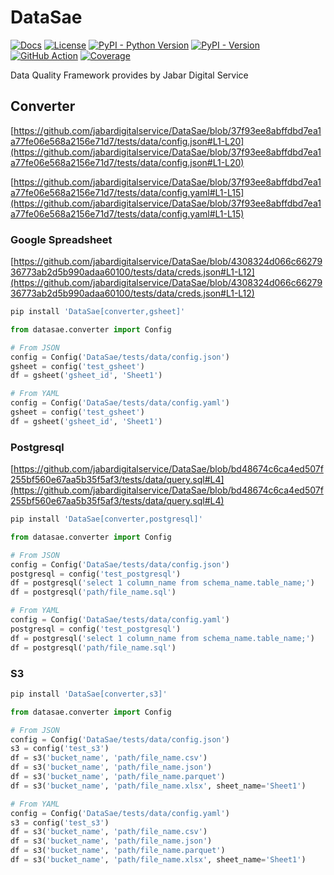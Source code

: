 <!--
Copyright (c) Free Software Foundation, Inc. All rights reserved.
Licensed under the AGPL-3.0-only License. See LICENSE in the project root for license information.
-->

# DataSae

[![Docs](https://img.shields.io/badge/Docs-blue)](https://jabardigitalservice.github.io/DataSae/)
[![License](https://img.shields.io/github/license/jabardigitalservice/DataSae?logoColor=black&label=License&labelColor=black&color=brightgreen)](https://github.com/jabardigitalservice/DataSae/blob/main/LICENSE)
[![PyPI - Python Version](https://img.shields.io/pypi/pyversions/DataSae?logo=python&label=Python&labelColor=black)](https://pypi.org/project/DataSae/)
[![PyPI - Version](https://img.shields.io/pypi/v/DataSae?logo=pypi&label=PyPI&labelColor=black)](https://pypi.org/project/DataSae/)
[![GitHub Action](https://img.shields.io/github/actions/workflow/status/jabardigitalservice/DataSae/python.yaml?logo=GitHub&label=CI/CD&labelColor=black)](https://github.com/jabardigitalservice/DataSae/actions/workflows/python.yaml)
[![Coverage](https://img.shields.io/endpoint?url=https://raw.githubusercontent.com/jabardigitalservice/DataSae/python-coverage-comment-action-data/endpoint.json&labelColor=black)](https://htmlpreview.github.io/?https://github.com/jabardigitalservice/DataSae/blob/python-coverage-comment-action-data/htmlcov/index.html)

Data Quality Framework provides by Jabar Digital Service

## Converter

[https://github.com/jabardigitalservice/DataSae/blob/37f93ee8abffdbd7ea1a77fe06e568a2156e71d7/tests/data/config.json#L1-L20](https://github.com/jabardigitalservice/DataSae/blob/37f93ee8abffdbd7ea1a77fe06e568a2156e71d7/tests/data/config.json#L1-L20)

[https://github.com/jabardigitalservice/DataSae/blob/37f93ee8abffdbd7ea1a77fe06e568a2156e71d7/tests/data/config.yaml#L1-L15](https://github.com/jabardigitalservice/DataSae/blob/37f93ee8abffdbd7ea1a77fe06e568a2156e71d7/tests/data/config.yaml#L1-L15)

### Google Spreadsheet

[https://github.com/jabardigitalservice/DataSae/blob/4308324d066c6627936773ab2d5b990adaa60100/tests/data/creds.json#L1-L12](https://github.com/jabardigitalservice/DataSae/blob/4308324d066c6627936773ab2d5b990adaa60100/tests/data/creds.json#L1-L12)

```sh
pip install 'DataSae[converter,gsheet]'
```

```py
from datasae.converter import Config

# From JSON
config = Config('DataSae/tests/data/config.json')
gsheet = config('test_gsheet')
df = gsheet('gsheet_id', 'Sheet1')

# From YAML
config = Config('DataSae/tests/data/config.yaml')
gsheet = config('test_gsheet')
df = gsheet('gsheet_id', 'Sheet1')
```

### Postgresql

[https://github.com/jabardigitalservice/DataSae/blob/bd48674c6ca4ed507f255bf560e67aa5b35f5af3/tests/data/query.sql#L4](https://github.com/jabardigitalservice/DataSae/blob/bd48674c6ca4ed507f255bf560e67aa5b35f5af3/tests/data/query.sql#L4)

```sh
pip install 'DataSae[converter,postgresql]'
```

```py
from datasae.converter import Config

# From JSON
config = Config('DataSae/tests/data/config.json')
postgresql = config('test_postgresql')
df = postgresql('select 1 column_name from schema_name.table_name;')
df = postgresql('path/file_name.sql')

# From YAML
config = Config('DataSae/tests/data/config.yaml')
postgresql = config('test_postgresql')
df = postgresql('select 1 column_name from schema_name.table_name;')
df = postgresql('path/file_name.sql')
```

### S3

```sh
pip install 'DataSae[converter,s3]'
```

```py
from datasae.converter import Config

# From JSON
config = Config('DataSae/tests/data/config.json')
s3 = config('test_s3')
df = s3('bucket_name', 'path/file_name.csv')
df = s3('bucket_name', 'path/file_name.json')
df = s3('bucket_name', 'path/file_name.parquet')
df = s3('bucket_name', 'path/file_name.xlsx', sheet_name='Sheet1')

# From YAML
config = Config('DataSae/tests/data/config.yaml')
s3 = config('test_s3')
df = s3('bucket_name', 'path/file_name.csv')
df = s3('bucket_name', 'path/file_name.json')
df = s3('bucket_name', 'path/file_name.parquet')
df = s3('bucket_name', 'path/file_name.xlsx', sheet_name='Sheet1')
```
